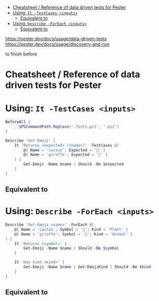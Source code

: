 - [Cheatsheet / Reference of data driven tests for Pester](#cheatsheet--reference-of-data-driven-tests-for-pester)
- [Using: `It -TestCases <inputs>`](#using-it--testcases-inputs)
  - [Equivalent to](#equivalent-to)
- [Using: `Describe -ForEach <inputs>`](#using-describe--foreach-inputs)
  - [Equivalent to](#equivalent-to-1)

https://pester.dev/docs/usage/data-driven-tests
https://pester.dev/docs/usage/discovery-and-run

to finish before 


# Cheatsheet / Reference of data driven tests for Pester


# Using: `It -TestCases <inputs>`
```ps1
BeforeAll {
    . $PSCommandPath.Replace('.Tests.ps1', '.ps1')
}

Describe 'Get-Emoji' {
    It 'Returns <expected> (<name>)' -TestCases @(
        @{ Name = 'cactus'; Expected = '🌵' }
        @{ Name = 'giraffe'; Expected = '🦒' }
    ) {
        Get-Emoji -Name $name | Should -Be $expected
    }
}
```
## Equivalent to


# Using: `Describe -ForEach <inputs>`

```ps1
Describe 'Get-Emoji <name>' -ForEach @(
    @{ Name = 'cactus'; Symbol = '🌵'; Kind = 'Plant' }
    @{ Name = 'giraffe'; Symbol = '🦒'; Kind = 'Animal' }
) {
    It 'Returns <symbol>' {
        Get-Emoji -Name $name | Should -Be $symbol
    }

    It 'Has kind <kind>' { 
        Get-Emoji -Name $name | Get-EmojiKind | Should -Be $kind
    }
}
```

## Equivalent to
```ps1
